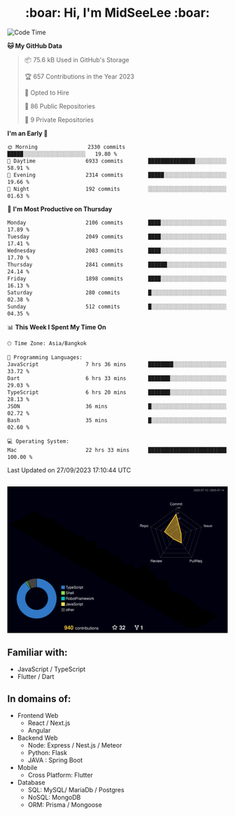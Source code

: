 <h1 align="center"> :boar: Hi, I'm MidSeeLee :boar:</h1>
 
<!--START_SECTION:waka-->
![Code Time](http://img.shields.io/badge/Code%20Time-946%20hrs%206%20mins-blue)

**🐱 My GitHub Data** 

> 📦 75.6 kB Used in GitHub's Storage 
 > 
> 🏆 657 Contributions in the Year 2023
 > 
> 💼 Opted to Hire
 > 
> 📜 86 Public Repositories 
 > 
> 🔑 9 Private Repositories 
 > 
**I'm an Early 🐤** 

```text
🌞 Morning                2330 commits        █████░░░░░░░░░░░░░░░░░░░░   19.80 % 
🌆 Daytime                6933 commits        ███████████████░░░░░░░░░░   58.91 % 
🌃 Evening                2314 commits        █████░░░░░░░░░░░░░░░░░░░░   19.66 % 
🌙 Night                  192 commits         ░░░░░░░░░░░░░░░░░░░░░░░░░   01.63 % 
```
📅 **I'm Most Productive on Thursday** 

```text
Monday                   2106 commits        ████░░░░░░░░░░░░░░░░░░░░░   17.89 % 
Tuesday                  2049 commits        ████░░░░░░░░░░░░░░░░░░░░░   17.41 % 
Wednesday                2083 commits        ████░░░░░░░░░░░░░░░░░░░░░   17.70 % 
Thursday                 2841 commits        ██████░░░░░░░░░░░░░░░░░░░   24.14 % 
Friday                   1898 commits        ████░░░░░░░░░░░░░░░░░░░░░   16.13 % 
Saturday                 280 commits         █░░░░░░░░░░░░░░░░░░░░░░░░   02.38 % 
Sunday                   512 commits         █░░░░░░░░░░░░░░░░░░░░░░░░   04.35 % 
```


📊 **This Week I Spent My Time On** 

```text
🕑︎ Time Zone: Asia/Bangkok

💬 Programming Languages: 
JavaScript               7 hrs 36 mins       ████████░░░░░░░░░░░░░░░░░   33.72 % 
Dart                     6 hrs 33 mins       ███████░░░░░░░░░░░░░░░░░░   29.03 % 
TypeScript               6 hrs 20 mins       ███████░░░░░░░░░░░░░░░░░░   28.13 % 
JSON                     36 mins             █░░░░░░░░░░░░░░░░░░░░░░░░   02.72 % 
Bash                     35 mins             █░░░░░░░░░░░░░░░░░░░░░░░░   02.60 % 

💻 Operating System: 
Mac                      22 hrs 33 mins      █████████████████████████   100.00 % 
```


 Last Updated on 27/09/2023 17:10:44 UTC
<!--END_SECTION:waka-->

##

![](./profile-3d-contrib/profile-night-rainbow.svg)

## Familiar with:
- JavaScript / TypeScript
- Flutter / Dart

## In domains of:
- Frontend Web
  - React / Next.js
  - Angular
- Backend Web
  - Node: Express / Nest.js / Meteor
  - Python: Flask
  - JAVA : Spring Boot
- Mobile
  - Cross Platform: Flutter
- Database
  - SQL: MySQL/ MariaDb / Postgres
  - NoSQL: MongoDB
  - ORM: Prisma / Mongoose
